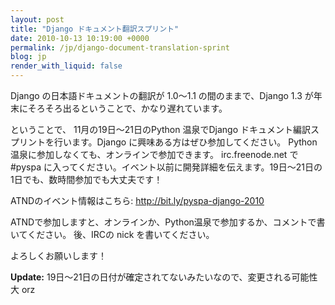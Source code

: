```yaml
---
layout: post
title: "Django ドキュメント翻訳スプリント"
date: 2010-10-13 10:19:00 +0000
permalink: /jp/django-document-translation-sprint
blog: jp
render_with_liquid: false
---
```


Django の日本語ドキュメントの翻訳が 1.0～1.1 の間のままで、Django 1.3
が年末にそろそろ出るということで、かなり遅れています。

ということで、 11月の19日～21日のPython 温泉でDjango ドキュメント編訳スプリントを行います。Django
に興味ある方はぜひ参加してください。 Python 温泉に参加しなくても、オンラインで参加できます。
irc.freenode.net で \#pyspa
に入ってください。イベント以前に開発詳細を伝えます。19日～21日の1日でも、数時間参加でも大丈夫です！

ATNDのイベント情報はこちら: <http://bit.ly/pyspa-django-2010>

ATNDで参加しますと、オンラインか、Python温泉で参加するか、コメントで書いてください。 後、IRCの nick を書いてください。

よろしくお願いします！

**Update:** 19日～21日の日付が確定されてないみたいなので、変更される可能性大 orz
